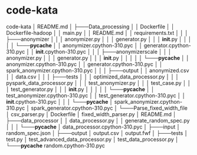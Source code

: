 # code-kata


code-kata
    │   README.md
    │
    ├───Data_processing
    │   │   Dockerfile
    │   │   Dockerfile-hadoop
    │   │   main.py
    │   │   README.md
    │   │   requirements.txt
    │   │
    │   ├───anonymizer
    │   │   │   anonymizer.py
    │   │   │   generator.py
    │   │   │   __init__.py
    │   │   │
    │   │   └───__pycache__
    │   │           anonymizer.cpython-310.pyc
    │   │           generator.cpython-310.pyc
    │   │           __init__.cpython-310.pyc
    │   │
    │   ├───anonymizerscale
    │   │   │   anonymizer.py
    │   │   │   generator.py
    │   │   │   __init__.py
    │   │   │
    │   │   └───__pycache__
    │   │           anonymizer.cpython-310.pyc
    │   │           generator.cpython-310.pyc
    │   │           spark_anonymizer.cpython-310.pyc
    │   │
    │   ├───output
    │   │       anonymized.csv
    │   │       data.csv
    │   │
    │   ├───tests
    │   │   │   optimized_data_processor.py
    │   │   │   pyspark_data_processor.py
    │   │   │   test_anonymizer.py
    │   │   │   test_case.py
    │   │   │   test_generator.py
    │   │   │   __init__.py
    │   │   │
    │   │   └───__pycache__
    │   │           test_anonymizer.cpython-310.pyc
    │   │           test_generator.cpython-310.pyc
    │   │           __init__.cpython-310.pyc
    │   │
    │   └───__pycache__
    │           spark_anonymizer.cpython-310.pyc
    │           spark_generator.cpython-310.pyc
    │
    └───Parse_fixed_width_file
        │   csv_parser.py
        │   Dockerfile
        │   fixed_width_parser.py
        │   README.md
        │
        ├───data_processor
        │   │   data_processor.py
        │   │   generate_random_spec.py
        │   │
        │   └───__pycache__
        │           data_processor.cpython-310.pyc
        │
        ├───input
        │       random_spec.json
        │
        ├───output
        │       output.csv
        │       output.fwf
        │
        ├───tests
        │       test.py
        │       test_advanced_data_processor.py
        │       test_data_processor.py
        │
        └───__pycache__
                random.cpython-310.pyc

